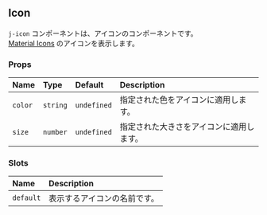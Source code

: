 ## Icon

`j-icon` コンポーネントは、アイコンのコンポーネントです。  
[Material Icons](https://fonts.google.com/icons) のアイコンを表示します。

### Props

|Name|Type|Default|Description|
|:--|:--|:--|:--|
|`color`|`string`|`undefined`|指定された色をアイコンに適用します。|
|`size`|`number`|`undefined`|指定された大きさをアイコンに適用します。|

### Slots

|Name|Description|
|:--|:--|
|`default`|表示するアイコンの名前です。|
